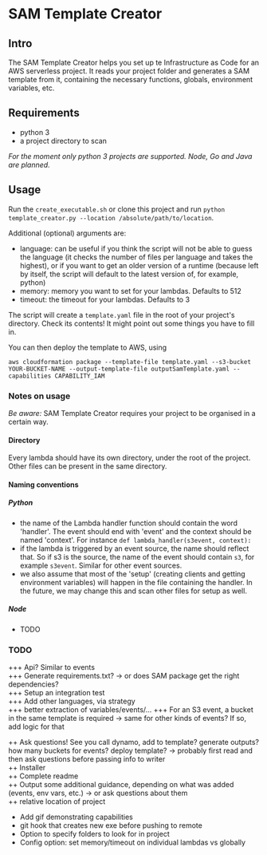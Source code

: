 # SAM Template Creator

## Intro

The SAM Template Creator helps you set up te Infrastructure as Code for an AWS serverless project. It reads your project folder and generates a SAM template from it, containing the necessary
functions, globals, environment variables, etc.

## Requirements

- python 3
- a project directory to scan 

*For the moment only python 3 projects are supported. Node, Go and Java are planned.*

## Usage

Run the `create_executable.sh` or clone this project and run `python template_creator.py --location /absolute/path/to/location`. 

Additional (optional) arguments are:
- language: can be useful if you think the script will not be able to guess the language (it checks the number of files per language and takes the highest), or if you want to get an older version
of a runtime (because left by itself, the script will default to the latest version of, for example, python)
- memory: memory you want to set for your lambdas. Defaults to 512
- timeout: the timeout for your lambdas. Defaults to 3

The script will create a `template.yaml` file in the root of your project's directory. Check its contents! It might point out some things you have to fill in.

You can then deploy the template to AWS, using 

`aws cloudformation package --template-file template.yaml --s3-bucket YOUR-BUCKET-NAME --output-template-file outputSamTemplate.yaml --capabilities CAPABILITY_IAM`

### Notes on usage

*Be aware:* SAM Template Creator requires your project to be organised in a certain way.

#### Directory

Every lambda should have its own directory, under the root of the project. Other files can be present in the same directory.

#### Naming conventions

##### Python

- the name of the Lambda handler function should contain the word 'handler'. The event should end with 'event' and the context should be named 'context'. For instance `def lambda_handler(s3event, context):`
- if the lambda is triggered by an event source, the name should reflect that. So if s3 is the source, the name of the event should contain `s3`, for example `s3event`. Similar for other event sources.
- we also assume that most of the 'setup' (creating clients and getting environment variables) will happen in the file containing the handler. In the future, we may change this and scan other files for setup as well.

##### Node
- TODO

### TODO

+++ Api? Similar to events  
+++ Generate requirements.txt? -> or does SAM package get the right dependencies?  
+++ Setup an integration test  
+++ Add other languages, via strategy  
+++ better extraction of variables/events/... 
+++ For an S3 event, a bucket in the same template is required -> same for other kinds of events? If so, add logic for that 

++ Ask questions! See you call dynamo, add to template? generate outputs? how many buckets for events? deploy template? -> probably first read and then ask questions before passing info to writer  
++ Installer  
++ Complete readme  
++ Output some additional guidance, depending on what was added (events, env vars, etc.) -> or ask questions about them  
++ relative location of project  

+ Add gif demonstrating capabilities
+ git hook that creates new exe before pushing to remote
+ Option to specify folders to look for in project
+ Config option: set memory/timeout on individual lambdas vs globally
